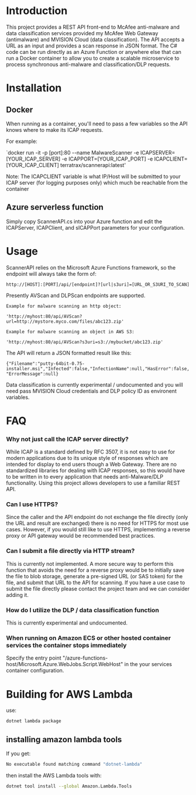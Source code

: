 # Introduction
This project provides a REST API front-end to McAfee anti-malware and data classification services provided my McAfee Web Gateway (antimalware) and MVISION Cloud (data classification). The API accepts a URL as an input and provides a scan response in JSON format.
The C# code can be run directly as an Azure Function or anywhere else that can run a Docker container to allow you to create a scalable microservice to process synchronous anti-malware and classification/DLP requests.

# Installation

## Docker
When running as a container, you'll need to pass a few variables so the API knows where to make its ICAP requests.

For example:

`docker run -it -p [port]:80 --name MalwareScanner -e ICAPSERVER=[YOUR_ICAP_SERVER] -e ICAPPORT=[YOUR_ICAP_PORT] -e ICAPCLIENT=[YOUR_ICAP_CLIENT] terratrax/scannerapi:latest'

Note: The ICAPCLIENT variable is what IP/Host will be submitted to your ICAP server (for logging purposes only) which much be reachable from the container

## Azure serverless function

Simply copy ScannerAPI.cs into your Azure function and edit the ICAPServer, ICAPClient, and sICAPPort parameters for your configuration.

# Usage

ScannerAPI relies on the Microsoft Azure Functions framework, so the endpoint will always take the form of:

`http://[HOST]:[PORT]/api/[endpoint]?[url|s3uri]=[URL_OR_S3URI_TO_SCAN]`

Presently AVScan and DLPScan endpoints are supported.

	Example for malware scanning an http object:

	'http://myhost:80/api/AVScan?url=http://mystore.myco.com/files/abc123.zip'

	Example for malware scanning an object in AWS S3:

	'http://myhost:80/api/AVScan?s3uri=s3://mybucket/abc123.zip'

The API will return a JSON formatted result like this:

`{"Filename":"putty-64bit-0.75-installer.msi","Infected":false,"InfectionName":null,"HasError":false,"ErrorMessage":null}`

Data classification is currently experimental / undocumented and you will need pass MVISION Cloud credentials and DLP policy ID as environent variables.

# FAQ
### Why not just call the ICAP server directly?
While ICAP is a standard defined by RFC 3507, it is not easy to use for modern applications due to its unique style of responses which are intended for display to end users though a Web Gateway. There are no standardized libraries for dealing with ICAP responses, so this would have to be written in to every application that needs anti-Malware/DLP functionality. Using this project allows developers to use a familiar REST API.

### Can I use HTTPS?
Since the caller and the API endpoint do not exchange the file directly (only the URL and result are exchanged) there is no need for HTTPS for most use cases.  However, if you would still like to use HTTPS, implementing a reverse proxy or API gateway would be recommended best practices.

### Can I submit a file directly via HTTP stream?
This is currently not implemented.  A more secure way to perform this function that avoids the need for a reverse proxy would be to initially save the file to blob storage, generate a pre-signed URL (or SAS token) for the file, and submit that URL to the API for scanning.  If you have a use case to submit the file directly please contact the project team and we can consider adding it.

### How do I utilize the DLP / data classification function
This is currently experimental and undocumented.

### When running on Amazon ECS or other hosted container services the container stops immediately
Specify the entry point "/azure-functions-host/Microsoft.Azure.WebJobs.Script.WebHost" in the your services container configuration.

# Building for AWS Lambda

use:
```bash
dotnet lambda package            
```

## installing amazon lambda tools

If you get:

```bash
No executable found matching command "dotnet-lambda"
```

then install the AWS Lambda tools with:
```bash
dotnet tool install --global Amazon.Lambda.Tools
```